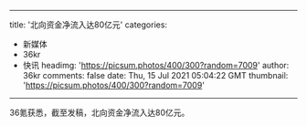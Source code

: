 
---
title: '北向资金净流入达80亿元'
categories: 
 - 新媒体
 - 36kr
 - 快讯
headimg: 'https://picsum.photos/400/300?random=7009'
author: 36kr
comments: false
date: Thu, 15 Jul 2021 05:04:22 GMT
thumbnail: 'https://picsum.photos/400/300?random=7009'
---

<div>   
36氪获悉，截至发稿，北向资金净流入达80亿元。  
</div>
            